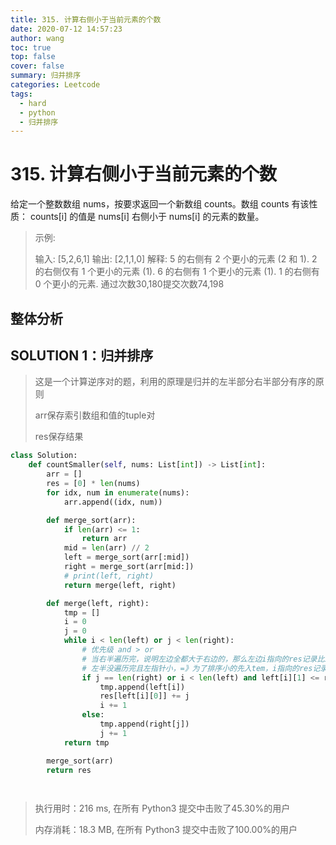 ```yaml
---
title: 315. 计算右侧小于当前元素的个数
date: 2020-07-12 14:57:23
author: wang
toc: true
top: false
cover: false
summary: 归并排序
categories: Leetcode
tags:
  - hard
  - python
  - 归并排序
---
```


# 315. 计算右侧小于当前元素的个数

给定一个整数数组 nums，按要求返回一个新数组 counts。数组 counts 有该性质： counts[i] 的值是  nums[i] 右侧小于 nums[i] 的元素的数量。








> 示例:
>
> 输入: [5,2,6,1]
> 输出: [2,1,1,0] 
> 解释:
>5 的右侧有 2 个更小的元素 (2 和 1).
>2 的右侧仅有 1 个更小的元素 (1).
> 6 的右侧有 1 个更小的元素 (1).
>1 的右侧有 0 个更小的元素.
> 通过次数30,180提交次数74,198
>
> 
> 
>
> 
>
> 
>



## 整体分析

## SOLUTION  1：归并排序

> 这是一个计算逆序对的题，利用的原理是归并的左半部分右半部分有序的原则
>
> arr保存索引数组和值的tuple对
>
> res保存结果

```python
class Solution:
    def countSmaller(self, nums: List[int]) -> List[int]:
        arr = []
        res = [0] * len(nums)
        for idx, num in enumerate(nums):
            arr.append((idx, num))

        def merge_sort(arr):
            if len(arr) <= 1:
                return arr
            mid = len(arr) // 2
            left = merge_sort(arr[:mid])
            right = merge_sort(arr[mid:])
            # print(left, right)
            return merge(left, right)

        def merge(left, right):
            tmp = []
            i = 0
            j = 0
            while i < len(left) or j < len(right):
                # 优先级 and > or
                # 当右半遍历完，说明左边全都大于右边的，那么左边i指向的res记录比i小的数，也就是右半个数j
                # 左半没遍历完且左指针小，=》为了排序小的先入tem，i指向的res记录比i小的数，也就是j个
                if j == len(right) or i < len(left) and left[i][1] <= right[j][1]:
                    tmp.append(left[i])
                    res[left[i][0]] += j
                    i += 1
                else:
                    tmp.append(right[j])
                    j += 1
            return tmp

        merge_sort(arr)
        return res
                



```

> 执行用时：216 ms, 在所有 Python3 提交中击败了45.30%的用户
>
> 内存消耗：18.3 MB, 在所有 Python3 提交中击败了100.00%的用户


